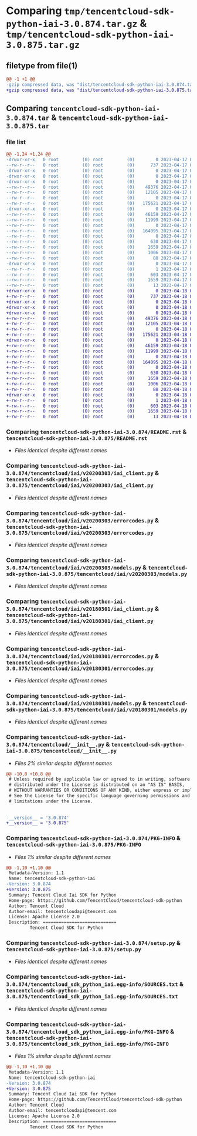 # Comparing `tmp/tencentcloud-sdk-python-iai-3.0.874.tar.gz` & `tmp/tencentcloud-sdk-python-iai-3.0.875.tar.gz`

## filetype from file(1)

```diff
@@ -1 +1 @@
-gzip compressed data, was "dist/tencentcloud-sdk-python-iai-3.0.874.tar", last modified: Mon Apr 17 00:31:34 2023, max compression
+gzip compressed data, was "dist/tencentcloud-sdk-python-iai-3.0.875.tar", last modified: Tue Apr 18 00:43:09 2023, max compression
```

## Comparing `tencentcloud-sdk-python-iai-3.0.874.tar` & `tencentcloud-sdk-python-iai-3.0.875.tar`

### file list

```diff
@@ -1,24 +1,24 @@
-drwxr-xr-x   0 root         (0) root         (0)        0 2023-04-17 00:31:34.000000 tencentcloud-sdk-python-iai-3.0.874/
--rw-r--r--   0 root         (0) root         (0)      737 2023-04-17 00:31:34.000000 tencentcloud-sdk-python-iai-3.0.874/README.rst
-drwxr-xr-x   0 root         (0) root         (0)        0 2023-04-17 00:31:34.000000 tencentcloud-sdk-python-iai-3.0.874/tencentcloud/
-drwxr-xr-x   0 root         (0) root         (0)        0 2023-04-17 00:31:34.000000 tencentcloud-sdk-python-iai-3.0.874/tencentcloud/iai/
-drwxr-xr-x   0 root         (0) root         (0)        0 2023-04-17 00:31:34.000000 tencentcloud-sdk-python-iai-3.0.874/tencentcloud/iai/v20200303/
--rw-r--r--   0 root         (0) root         (0)    49376 2023-04-17 00:31:34.000000 tencentcloud-sdk-python-iai-3.0.874/tencentcloud/iai/v20200303/iai_client.py
--rw-r--r--   0 root         (0) root         (0)    12105 2023-04-17 00:31:34.000000 tencentcloud-sdk-python-iai-3.0.874/tencentcloud/iai/v20200303/errorcodes.py
--rw-r--r--   0 root         (0) root         (0)        0 2023-04-17 00:31:34.000000 tencentcloud-sdk-python-iai-3.0.874/tencentcloud/iai/v20200303/__init__.py
--rw-r--r--   0 root         (0) root         (0)   175621 2023-04-17 00:31:34.000000 tencentcloud-sdk-python-iai-3.0.874/tencentcloud/iai/v20200303/models.py
-drwxr-xr-x   0 root         (0) root         (0)        0 2023-04-17 00:31:34.000000 tencentcloud-sdk-python-iai-3.0.874/tencentcloud/iai/v20180301/
--rw-r--r--   0 root         (0) root         (0)    46159 2023-04-17 00:31:34.000000 tencentcloud-sdk-python-iai-3.0.874/tencentcloud/iai/v20180301/iai_client.py
--rw-r--r--   0 root         (0) root         (0)    11999 2023-04-17 00:31:34.000000 tencentcloud-sdk-python-iai-3.0.874/tencentcloud/iai/v20180301/errorcodes.py
--rw-r--r--   0 root         (0) root         (0)        0 2023-04-17 00:31:34.000000 tencentcloud-sdk-python-iai-3.0.874/tencentcloud/iai/v20180301/__init__.py
--rw-r--r--   0 root         (0) root         (0)   164095 2023-04-17 00:31:34.000000 tencentcloud-sdk-python-iai-3.0.874/tencentcloud/iai/v20180301/models.py
--rw-r--r--   0 root         (0) root         (0)        0 2023-04-17 00:31:34.000000 tencentcloud-sdk-python-iai-3.0.874/tencentcloud/iai/__init__.py
--rw-r--r--   0 root         (0) root         (0)      630 2023-04-17 00:31:34.000000 tencentcloud-sdk-python-iai-3.0.874/tencentcloud/__init__.py
--rw-r--r--   0 root         (0) root         (0)     1659 2023-04-17 00:31:34.000000 tencentcloud-sdk-python-iai-3.0.874/PKG-INFO
--rw-r--r--   0 root         (0) root         (0)     1006 2023-04-17 00:31:34.000000 tencentcloud-sdk-python-iai-3.0.874/setup.py
--rw-r--r--   0 root         (0) root         (0)       88 2023-04-17 00:31:34.000000 tencentcloud-sdk-python-iai-3.0.874/setup.cfg
-drwxr-xr-x   0 root         (0) root         (0)        0 2023-04-17 00:31:34.000000 tencentcloud-sdk-python-iai-3.0.874/tencentcloud_sdk_python_iai.egg-info/
--rw-r--r--   0 root         (0) root         (0)        1 2023-04-17 00:31:34.000000 tencentcloud-sdk-python-iai-3.0.874/tencentcloud_sdk_python_iai.egg-info/dependency_links.txt
--rw-r--r--   0 root         (0) root         (0)      603 2023-04-17 00:31:34.000000 tencentcloud-sdk-python-iai-3.0.874/tencentcloud_sdk_python_iai.egg-info/SOURCES.txt
--rw-r--r--   0 root         (0) root         (0)     1659 2023-04-17 00:31:34.000000 tencentcloud-sdk-python-iai-3.0.874/tencentcloud_sdk_python_iai.egg-info/PKG-INFO
--rw-r--r--   0 root         (0) root         (0)       13 2023-04-17 00:31:34.000000 tencentcloud-sdk-python-iai-3.0.874/tencentcloud_sdk_python_iai.egg-info/top_level.txt
+drwxr-xr-x   0 root         (0) root         (0)        0 2023-04-18 00:43:09.000000 tencentcloud-sdk-python-iai-3.0.875/
+-rw-r--r--   0 root         (0) root         (0)      737 2023-04-18 00:43:09.000000 tencentcloud-sdk-python-iai-3.0.875/README.rst
+drwxr-xr-x   0 root         (0) root         (0)        0 2023-04-18 00:43:09.000000 tencentcloud-sdk-python-iai-3.0.875/tencentcloud/
+drwxr-xr-x   0 root         (0) root         (0)        0 2023-04-18 00:43:09.000000 tencentcloud-sdk-python-iai-3.0.875/tencentcloud/iai/
+drwxr-xr-x   0 root         (0) root         (0)        0 2023-04-18 00:43:09.000000 tencentcloud-sdk-python-iai-3.0.875/tencentcloud/iai/v20200303/
+-rw-r--r--   0 root         (0) root         (0)    49376 2023-04-18 00:43:09.000000 tencentcloud-sdk-python-iai-3.0.875/tencentcloud/iai/v20200303/iai_client.py
+-rw-r--r--   0 root         (0) root         (0)    12105 2023-04-18 00:43:09.000000 tencentcloud-sdk-python-iai-3.0.875/tencentcloud/iai/v20200303/errorcodes.py
+-rw-r--r--   0 root         (0) root         (0)        0 2023-04-18 00:43:09.000000 tencentcloud-sdk-python-iai-3.0.875/tencentcloud/iai/v20200303/__init__.py
+-rw-r--r--   0 root         (0) root         (0)   175621 2023-04-18 00:43:09.000000 tencentcloud-sdk-python-iai-3.0.875/tencentcloud/iai/v20200303/models.py
+drwxr-xr-x   0 root         (0) root         (0)        0 2023-04-18 00:43:09.000000 tencentcloud-sdk-python-iai-3.0.875/tencentcloud/iai/v20180301/
+-rw-r--r--   0 root         (0) root         (0)    46159 2023-04-18 00:43:09.000000 tencentcloud-sdk-python-iai-3.0.875/tencentcloud/iai/v20180301/iai_client.py
+-rw-r--r--   0 root         (0) root         (0)    11999 2023-04-18 00:43:09.000000 tencentcloud-sdk-python-iai-3.0.875/tencentcloud/iai/v20180301/errorcodes.py
+-rw-r--r--   0 root         (0) root         (0)        0 2023-04-18 00:43:09.000000 tencentcloud-sdk-python-iai-3.0.875/tencentcloud/iai/v20180301/__init__.py
+-rw-r--r--   0 root         (0) root         (0)   164095 2023-04-18 00:43:09.000000 tencentcloud-sdk-python-iai-3.0.875/tencentcloud/iai/v20180301/models.py
+-rw-r--r--   0 root         (0) root         (0)        0 2023-04-18 00:43:09.000000 tencentcloud-sdk-python-iai-3.0.875/tencentcloud/iai/__init__.py
+-rw-r--r--   0 root         (0) root         (0)      630 2023-04-18 00:43:09.000000 tencentcloud-sdk-python-iai-3.0.875/tencentcloud/__init__.py
+-rw-r--r--   0 root         (0) root         (0)     1659 2023-04-18 00:43:09.000000 tencentcloud-sdk-python-iai-3.0.875/PKG-INFO
+-rw-r--r--   0 root         (0) root         (0)     1006 2023-04-18 00:43:09.000000 tencentcloud-sdk-python-iai-3.0.875/setup.py
+-rw-r--r--   0 root         (0) root         (0)       88 2023-04-18 00:43:09.000000 tencentcloud-sdk-python-iai-3.0.875/setup.cfg
+drwxr-xr-x   0 root         (0) root         (0)        0 2023-04-18 00:43:09.000000 tencentcloud-sdk-python-iai-3.0.875/tencentcloud_sdk_python_iai.egg-info/
+-rw-r--r--   0 root         (0) root         (0)        1 2023-04-18 00:43:09.000000 tencentcloud-sdk-python-iai-3.0.875/tencentcloud_sdk_python_iai.egg-info/dependency_links.txt
+-rw-r--r--   0 root         (0) root         (0)      603 2023-04-18 00:43:09.000000 tencentcloud-sdk-python-iai-3.0.875/tencentcloud_sdk_python_iai.egg-info/SOURCES.txt
+-rw-r--r--   0 root         (0) root         (0)     1659 2023-04-18 00:43:09.000000 tencentcloud-sdk-python-iai-3.0.875/tencentcloud_sdk_python_iai.egg-info/PKG-INFO
+-rw-r--r--   0 root         (0) root         (0)       13 2023-04-18 00:43:09.000000 tencentcloud-sdk-python-iai-3.0.875/tencentcloud_sdk_python_iai.egg-info/top_level.txt
```

### Comparing `tencentcloud-sdk-python-iai-3.0.874/README.rst` & `tencentcloud-sdk-python-iai-3.0.875/README.rst`

 * *Files identical despite different names*

### Comparing `tencentcloud-sdk-python-iai-3.0.874/tencentcloud/iai/v20200303/iai_client.py` & `tencentcloud-sdk-python-iai-3.0.875/tencentcloud/iai/v20200303/iai_client.py`

 * *Files identical despite different names*

### Comparing `tencentcloud-sdk-python-iai-3.0.874/tencentcloud/iai/v20200303/errorcodes.py` & `tencentcloud-sdk-python-iai-3.0.875/tencentcloud/iai/v20200303/errorcodes.py`

 * *Files identical despite different names*

### Comparing `tencentcloud-sdk-python-iai-3.0.874/tencentcloud/iai/v20200303/models.py` & `tencentcloud-sdk-python-iai-3.0.875/tencentcloud/iai/v20200303/models.py`

 * *Files identical despite different names*

### Comparing `tencentcloud-sdk-python-iai-3.0.874/tencentcloud/iai/v20180301/iai_client.py` & `tencentcloud-sdk-python-iai-3.0.875/tencentcloud/iai/v20180301/iai_client.py`

 * *Files identical despite different names*

### Comparing `tencentcloud-sdk-python-iai-3.0.874/tencentcloud/iai/v20180301/errorcodes.py` & `tencentcloud-sdk-python-iai-3.0.875/tencentcloud/iai/v20180301/errorcodes.py`

 * *Files identical despite different names*

### Comparing `tencentcloud-sdk-python-iai-3.0.874/tencentcloud/iai/v20180301/models.py` & `tencentcloud-sdk-python-iai-3.0.875/tencentcloud/iai/v20180301/models.py`

 * *Files identical despite different names*

### Comparing `tencentcloud-sdk-python-iai-3.0.874/tencentcloud/__init__.py` & `tencentcloud-sdk-python-iai-3.0.875/tencentcloud/__init__.py`

 * *Files 2% similar despite different names*

```diff
@@ -10,8 +10,8 @@
 # Unless required by applicable law or agreed to in writing, software
 # distributed under the License is distributed on an "AS IS" BASIS,
 # WITHOUT WARRANTIES OR CONDITIONS OF ANY KIND, either express or implied.
 # See the License for the specific language governing permissions and
 # limitations under the License.
 
 
-__version__ = '3.0.874'
+__version__ = '3.0.875'
```

### Comparing `tencentcloud-sdk-python-iai-3.0.874/PKG-INFO` & `tencentcloud-sdk-python-iai-3.0.875/PKG-INFO`

 * *Files 1% similar despite different names*

```diff
@@ -1,10 +1,10 @@
 Metadata-Version: 1.1
 Name: tencentcloud-sdk-python-iai
-Version: 3.0.874
+Version: 3.0.875
 Summary: Tencent Cloud Iai SDK for Python
 Home-page: https://github.com/TencentCloud/tencentcloud-sdk-python
 Author: Tencent Cloud
 Author-email: tencentcloudapi@tencent.com
 License: Apache License 2.0
 Description: ============================
         Tencent Cloud SDK for Python
```

### Comparing `tencentcloud-sdk-python-iai-3.0.874/setup.py` & `tencentcloud-sdk-python-iai-3.0.875/setup.py`

 * *Files identical despite different names*

### Comparing `tencentcloud-sdk-python-iai-3.0.874/tencentcloud_sdk_python_iai.egg-info/SOURCES.txt` & `tencentcloud-sdk-python-iai-3.0.875/tencentcloud_sdk_python_iai.egg-info/SOURCES.txt`

 * *Files identical despite different names*

### Comparing `tencentcloud-sdk-python-iai-3.0.874/tencentcloud_sdk_python_iai.egg-info/PKG-INFO` & `tencentcloud-sdk-python-iai-3.0.875/tencentcloud_sdk_python_iai.egg-info/PKG-INFO`

 * *Files 1% similar despite different names*

```diff
@@ -1,10 +1,10 @@
 Metadata-Version: 1.1
 Name: tencentcloud-sdk-python-iai
-Version: 3.0.874
+Version: 3.0.875
 Summary: Tencent Cloud Iai SDK for Python
 Home-page: https://github.com/TencentCloud/tencentcloud-sdk-python
 Author: Tencent Cloud
 Author-email: tencentcloudapi@tencent.com
 License: Apache License 2.0
 Description: ============================
         Tencent Cloud SDK for Python
```

